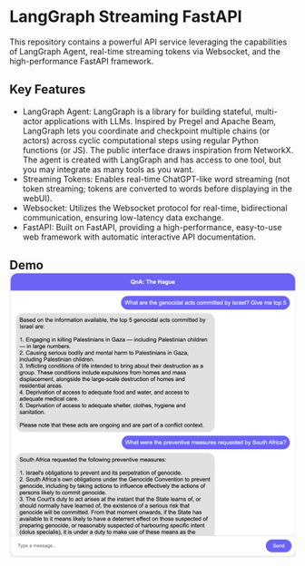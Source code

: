 # LangGraph Streaming FastAPI
This repository contains a powerful API service leveraging the capabilities of LangGraph Agent, real-time streaming tokens via Websocket, and the high-performance FastAPI framework.
## Key Features
- LangGraph Agent: LangGraph is a library for building stateful, multi-actor applications with LLMs. Inspired by Pregel and Apache Beam, LangGraph lets you coordinate and checkpoint multiple chains (or actors) across cyclic computational steps using regular Python functions (or JS). The public interface draws inspiration from NetworkX. The agent is created with LangGraph and has access to one tool, but you may integrate as many tools as you want.
- Streaming Tokens: Enables real-time ChatGPT-like word streaming (not token streaming; tokens are converted to words before displaying in the webUI).
- Websocket: Utilizes the Websocket protocol for real-time, bidirectional communication, ensuring low-latency data exchange.
- FastAPI: Built on FastAPI, providing a high-performance, easy-to-use web framework with automatic interactive API documentation.

## Demo ![demo](demo.png)
